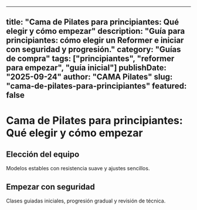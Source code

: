 
---
title: "Cama de Pilates para principiantes: Qué elegir y cómo empezar"
description: "Guía para principiantes: cómo elegir un Reformer e iniciar con seguridad y progresión."
category: "Guías de compra"
tags: ["principiantes", "reformer para empezar", "guía inicial"]
publishDate: "2025-09-24"
author: "CAMA Pilates"
slug: "cama-de-pilates-para-principiantes"
featured: false
---

# Cama de Pilates para principiantes: Qué elegir y cómo empezar

## Elección del equipo
Modelos estables con resistencia suave y ajustes sencillos.

## Empezar con seguridad
Clases guiadas iniciales, progresión gradual y revisión de técnica.

<see-also limit="3" />
